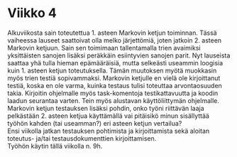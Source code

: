 # Viikko 4

Alkuviikosta sain toteutettua 1. asteen Markovin ketjun toiminnan.
Tässä vaiheessa lauseet saattoivat olla melko järjettömiä, joten jatkoin 2. asteen Markovin ketjuun.
Sain sen toimimaan tallentamalla trien avaimiksi yksittäisten sanojen lisäksi peräkkäin esiintyvien sanojen parit.
 Nyt lauseista saattaa yhä tulla hieman epämääräisiä, mutta selkeästi useammin loogisia kuin 1. asteen ketjun toteutuksella.
Tämän muutoksen myötä muokkasin myös trien testiä sopivammaksi.
 Markovin ketjulle en vielä ole kirjoittanut testiä, koska en ole varma, kuinka testaus tulisi toteuttaa arvontaosuuden takia.
Kirjoitin ohjelmalle myös task-komentoja testikattavuutta ja koodin laadun seurantaa varten. 
Tein myös alustavan käyttöliittymän ohjelmalle.  
Markovin ketjun testauksen lisäksi pohdin, onko työni riittävän laaja pelkästään 2. asteen ketjua käyttämällä 
vai pitäisikö minun sisällyttää työhön kahden (tai useamman?) eri asteen ketjun vertailua? 
<br>
Ensi viikolla jatkan testauksen pohtimista ja kirjoittamista 
sekä aloitan toteutus- ja/tai testausdokumenttien kirjoittamisen.
<br>
Työhön käytin tällä viikolla n. 9h.
